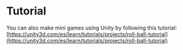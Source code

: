 # Tutorial
You can also make mini games using Unity by following this tutorial: 
[https://unity3d.com/es/learn/tutorials/projects/roll-ball-tutorial](https://unity3d.com/es/learn/tutorials/projects/roll-ball-tutorial)
